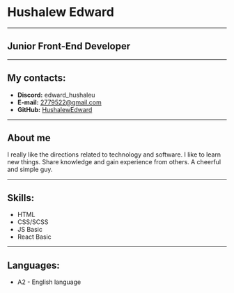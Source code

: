 # **Hushalew Edward**

***

## **Junior Front-End Developer**

***

## **My contacts:**
+ **Discord:** edward_hushaleu
+ **E-mail:** 2779522@gmail.com
+ **GitHub:** [HushalewEdward](https://github.com/EdwardHushaleu)

***

## **About me**
I really like the directions related to technology and software. I like to learn new things. Share knowledge and gain experience from others. A cheerful and simple guy.

***

## **Skills:**
+ HTML
+ CSS/SCSS
+ JS Basic
+ React Basic

***
 
## **Languages:**
+ A2 - English language
